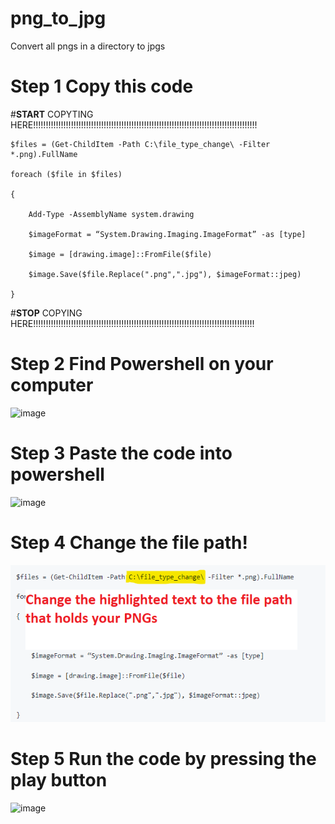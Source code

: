 # png_to_jpg
Convert all pngs in a directory to jpgs

# Step 1 Copy this code

#**START** COPYTING HERE!!!!!!!!!!!!!!!!!!!!!!!!!!!!!!!!!!!!!!!!!!!!!!!!!!!!!!!!!!!!!!!!!!!!!!!!!!!!!!!!!!!!!!!!!

    $files = (Get-ChildItem -Path C:\file_type_change\ -Filter *.png).FullName

    foreach ($file in $files)

    {

        Add-Type -AssemblyName system.drawing

        $imageFormat = “System.Drawing.Imaging.ImageFormat” -as [type]

        $image = [drawing.image]::FromFile($file)

        $image.Save($file.Replace(".png",".jpg"), $imageFormat::jpeg)

    }
    
#**STOP** COPYING HERE!!!!!!!!!!!!!!!!!!!!!!!!!!!!!!!!!!!!!!!!!!!!!!!!!!!!!!!!!!!!!!!!!!!!!!!!!!!!!!!!!!!!!!!!

# Step 2 Find Powershell on your computer

![image](https://user-images.githubusercontent.com/46609274/220158387-a79d67a7-a5e6-4c0b-8d7e-5063896e4256.png)

# Step 3 Paste the code into powershell

![image](https://user-images.githubusercontent.com/46609274/220159985-626aca62-2dcb-4aa1-a64b-835205337d55.png)

# Step 4 Change the file path!

<img src="https://github.com/tafluker/png_to_jpg/blob/main/png%20snip.png?raw=true" alt="Alt text">

# Step 5 Run the code by pressing the play button

![image](https://user-images.githubusercontent.com/46609274/220160946-1b14d356-d390-4516-9c6f-fee48c7a776f.png)







